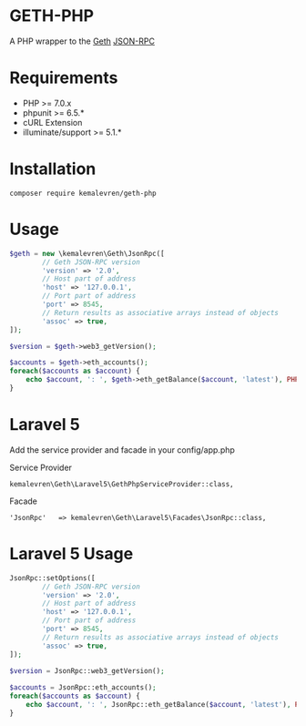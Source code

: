 GETH-PHP
======================================
A PHP wrapper to the [Geth](https://github.com/ethereum/go-ethereum) [JSON-RPC](https://github.com/ethereum/wiki/wiki/JSON-RPC)

Requirements
============

* PHP >= 7.0.x
* phpunit >= 6.5.*
* cURL Extension
* illuminate/support >= 5.1.*


Installation
============

    composer require kemalevren/geth-php
    
    
Usage
=====
```php
$geth = new \kemalevren\Geth\JsonRpc([
        // Geth JSON-RPC version
        'version' => '2.0',
        // Host part of address
        'host' => '127.0.0.1',
        // Port part of address
        'port' => 8545,
        // Return results as associative arrays instead of objects
        'assoc' => true,
]);

$version = $geth->web3_getVersion();

$accounts = $geth->eth_accounts();
foreach($accounts as $account) {
    echo $account, ': ', $geth->eth_getBalance($account, 'latest'), PHP_EOL;
}
```

   
Laravel 5
=========

Add the service provider and facade in your config/app.php

Service Provider

    kemalevren\Geth\Laravel5\GethPhpServiceProvider::class,

Facade

    'JsonRpc'   => kemalevren\Geth\Laravel5\Facades\JsonRpc::class,
    
Laravel 5 Usage
===============
```php
JsonRpc::setOptions([
        // Geth JSON-RPC version
        'version' => '2.0',
        // Host part of address
        'host' => '127.0.0.1',
        // Port part of address
        'port' => 8545,
        // Return results as associative arrays instead of objects
        'assoc' => true,
]);

$version = JsonRpc::web3_getVersion();
    
$accounts = JsonRpc::eth_accounts();
foreach($accounts as $account) {
    echo $account, ': ', JsonRpc::eth_getBalance($account, 'latest'), PHP_EOL;
}
```